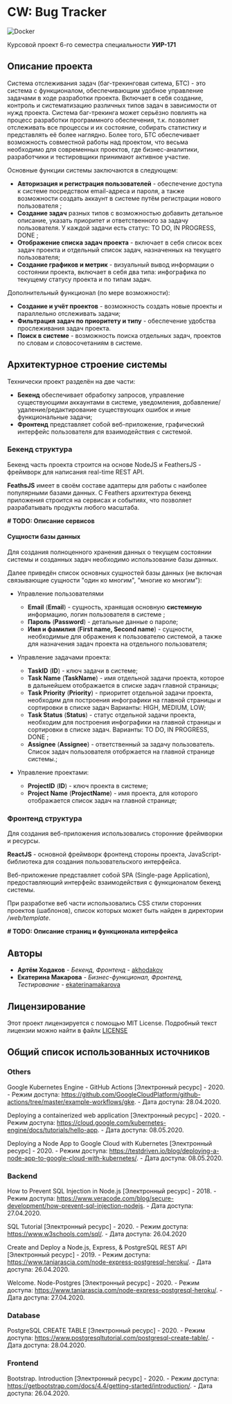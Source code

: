 # CW: Bug Tracker

![Docker](https://github.com/akhodakov/grsu-course-work/workflows/Docker/badge.svg?branch=master)

Курсовой проект 6-го семестра специальности **УИР-171**

## Описание проекта

Система отслеживания задач (баг-трекинговая ситема, БТС) - это система с функционалом, обеспечивающим удобное управление задачами в ходе разработки проекта. Включает в себя создание, контроль и систематизацию различных типов задач в зависимости от нужд проекта. Система баг-трекинга может серьёзно повлиять на процесс разработки программного обеспечения, т.к. позволяет отслеживать все процессы и их состояние, собирать статистику и представлять её более наглядно. Более того, БТС обеспечивает возможность совместной работы над проектом, что весьма необходимо для современных проектов, где бизнес-аналитики, разработчики и тестировщики принимают активное участие. 

Основные функции системы заключаются в следующем:

* **Авторизация и регистрация пользователей** - обеспечение доступа к системе посредством email-адреса и пароля, а также возможности создать аккаунт в системе путём регистрации нового пользователя ;
* **Создание задач** разных типов с возможностью добавить детальное описание, указать приоритет и ответственного за задачу пользователя. У каждой задачи есть статус: TO DO, IN PROGRESS, DONE ;
* **Отображение списка задач проекта** - включает в себя список всех задач проекта и отдельный список задач, назначенных на текущего пользователя;
* **Создание графиков и метрик** - визуальный вывод информации о состоянии проекта, включает в себя два типа: инфографика по текущему статусу проекта и по типам задач.

Дополнительный функционал (по мере возможности):

* **Создание и учёт проектов** - возможность создать новые проекты и параллельно отслеживать задачи;
* **Фильтрация задач по приоритету и типу** - обеспечение удобства прослеживания задач проекта.
* **Поиск в системе** - возможность поиска отдельных задач, проектов по словам и словосочетаниям в системе.

## Архитектурное строение системы

Технически проект разделён на две части:

* **Бекенд** обеспечивает обработку запросов, управление существующими аккаунтами в системе, уведомления, добавление/удаление/редактирование существующих ошибок и иные функциональные задачи;
* **Фронтенд** представляет собой веб-приложение, графический интерфейс пользователя для взаимодействия с системой.

### Бекенд структура

Бекенд часть проекта строится на основе NodeJS и FeathersJS - фреймворк для написания real-time REST API.

**FeathsJS** имеет в своём составе адаптеры для работы с наиболее популярными базами данных. С Feathers архитектура бекенд приложения строится на сервисах и событиях, что позволяет разрабатывать продукты любого масштаба.

**# TODO: Описание сервисов**

#### Сущности базы данных

Для создания полноценного хранения данных о текущем состоянии системы и созданных задач необходимо использование базы данных.

Далее приведён список основных сущностей базы данных (не включая связывающие сущности "один ко многим", "многие ко многим"):

* Управление пользователями
  * **Email** (**Email**) - сущность, хранящая основную **системную** информацию, логин пользователя в системе ;
  * **Пароль** (**Password**) - детальные данные о пароле;
  * **Имя и фамилия** (**First name, Second name**) - сущности, необходимые для ображения к пользователю системой, а также для назначения задач проекта на отдельного пользователя;
  
* Управление задачами проекта:
  * **TaskID** (**ID**) - ключ задачи в системе;
  * **Task Name** (**TaskName**) - имя отдельной задачи проекта, которое в дальнейшем отображается в списке задач главной страницы;
  * **Task Priority** (**Priority**) - приоритет отдельной задачи проекта, необходим для построения инфографики на главной страницы и сортировки в списке задач Варианты: HIGH, MEDIUM, LOW;
  * **Task Status** (**Status**) - статус отдельной задачи проекта, необходим для построения инфографики на главной страницы и сортировки в списке задач. Варианты: TO DO, IN PROGRESS, DONE ;
  * **Assignee** (**Assignee**) - ответственный за задачу пользователь. Список задач пользователя отобржается на главной странице системы.;

* Управление проектами:
  * **ProjectID** (**ID**) - ключ проекта в системе;
  * **Project Name** (**ProjectName**) - имя проекта, для которого отображается список задач на главной странице;

### Фронтенд структура

Для создания веб-приложения использовались сторонние фреймворки и ресурсы.

**ReactJS** - основной фреймворк фронтенд стороны проекта, JavaScript-библиотека для создания пользовательского интерфейса.

Веб-приложение представляет собой SPA (Single-page Application), предоставляющий интерфейс взаимодействия с функционалом бекенд системы.

При разработке веб части использовались CSS стили сторонних проектов (шаблонов), список которых может быть найден в директории */web/template*.

**# TODO: Описание страниц и функционала интерфейса**

## Авторы

* **Артём Ходаков** - *Бекенд, Фронтенд* - [akhodakov](https://github.com/akhodakov)
* **Екатерина Макарова** - *Бизнес-функционал, Фронтенд, Тестирование* - [ekaterinamakarova](https://github.com/ekaterinamakarova)

## Лицензирование

Этот проект лицензируется с помощью MIT License. Подробный текст лицензии можно найти в файлк [LICENSE](./LICENSE)

## Общий список использованных источников

### Others

Google Kubernetes Engine - GitHub Actions [Электронный ресурс] - 2020. - Режим доступа: https://github.com/GoogleCloudPlatform/github-actions/tree/master/example-workflows/gke. - Дата доступа: 28.04.2020.

Deploying a containerized web application [Электронный ресурс] - 2020. - Режим доступа: https://cloud.google.com/kubernetes-engine/docs/tutorials/hello-app. - Дата доступа: 08.05.2020.

Deploying a Node App to Google Cloud with Kubernetes [Электронный ресурс] - 2020. - Режим доступа: https://testdriven.io/blog/deploying-a-node-app-to-google-cloud-with-kubernetes/. -  Дата доступа: 08.05.2020.

### Backend

How to Prevent SQL Injection in Node.js [Электронный ресурс] - 2018. - Режим доступа: https://www.veracode.com/blog/secure-development/how-prevent-sql-injection-nodejs. - Дата доступа: 27.04.2020.

SQL Tutorial [Электронный ресурс] - 2020. - Режим доступа: https://www.w3schools.com/sql/. - Дата доступа: 26.04.2020

Create and Deploy a Node.js, Express, & PostgreSQL REST API [Электронный ресурс] - 2019. - Режим доступа: https://www.taniarascia.com/node-express-postgresql-heroku/. - Дата доступа: 26.04.2020.

Welcome. Node-Postgres [Электронный ресурс] - 2020. - Режим доступа: https://www.taniarascia.com/node-express-postgresql-heroku/. - Дата доступа: 27.04.2020.

### Database

PostgreSQL CREATE TABLE [Электронный ресурс] - 2020. - Режим доступа: https://www.postgresqltutorial.com/postgresql-create-table/. - Дата доступа: 28.04.2020.

### Frontend

Bootstrap. Introduction [Электронный ресурс] - 2020. - Режим доступа: https://getbootstrap.com/docs/4.4/getting-started/introduction/. - Дата доступа: 26.04.2020.
